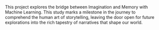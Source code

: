 This project explores the bridge between Imagination and Memory with Machine Learning. This study marks a milestone in the journey to comprehend the human art of storytelling, leaving the door open for future explorations into the rich tapestry of narratives that shape our world.
